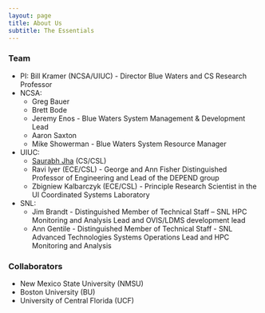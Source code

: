 ```yaml
---
layout: page
title: About Us
subtitle: The Essentials
---
```


### Team ###
* PI: Bill Kramer (NCSA/UIUC) - Director Blue Waters and CS Research Professor
* NCSA:
  * Greg Bauer
  * Brett Bode
  * Jeremy Enos - Blue Waters System Management & Development Lead
  * Aaron Saxton
  * Mike Showerman - Blue Waters System Resource Manager
* UIUC:
  * [Saurabh Jha](http://sjha8.web.engr.illinois.edu) (CS/CSL) 
  * Ravi Iyer (ECE/CSL) - George and Ann Fisher Distinguished Professor of Engineering and Lead of the DEPEND group 
  * Zbigniew Kalbarczyk (ECE/CSL) - Principle Research Scientist in the UI Coordinated Systems Laboratory
* SNL:
  * Jim Brandt - Distinguished Member of Technical Staff – SNL HPC Monitoring and Analysis Lead and OVIS/LDMS development lead
  * Ann Gentile - Distinguished Member of Technical Staff - SNL Advanced Technologies Systems Operations Lead and HPC Monitoring and Analysis

### Collaborators ###
* New Mexico State University (NMSU)
* Boston University (BU)
* University of Central Florida (UCF)
